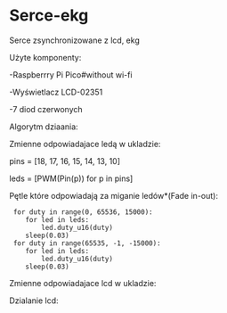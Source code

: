 # Serce-ekg
Serce zsynchronizowane z lcd, ekg


Użyte komponenty: 

-Raspberrry Pi Pico#without wi-fi 

-Wyświetlacz LCD-02351 

-7 diod czerwonych 


Algorytm dziaania:  

Zmienne odpowiadajace ledą w ukladzie: 

   pins = [18, 17, 16, 15, 14, 13, 10]

   leds = [PWM(Pin(p)) for p in pins] 

Pętle które odpowiadają za miganie ledów*(Fade in-out): 

     for duty in range(0, 65536, 15000):
        for led in leds:
            led.duty_u16(duty)
        sleep(0.03)
     for duty in range(65535, -1, -15000):
        for led in leds:
            led.duty_u16(duty)
        sleep(0.03)

Zmienne odpowiadajace lcd w ukladzie: 


Dzialanie lcd: 






